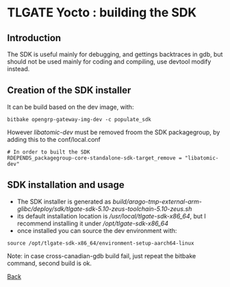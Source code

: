 # TLGATE Yocto : building the SDK

## Introduction
The SDK is useful mainly for debugging, and gettings backtraces in gdb, but should not be used mainly for
coding and compiling, use devtool modify instead.

## Creation of the SDK installer

It can be build based on the dev image, with:

```
bitbake opengrp-gateway-img-dev -c populate_sdk
```

However _libatomic-dev_ must be removed froom the SDK packagegroup, by adding this to the conf/local.conf

```
# In order to built the SDK
RDEPENDS_packagegroup-core-standalone-sdk-target_remove = "libatomic-dev" 
```

## SDK installation and usage

* The SDK installer is generated as *build/arago-tmp-external-arm-glibc/deploy/sdk/tlgate-sdk-5.10-zeus-toolchain-5.10-zeus.sh*
* its default installation location is */usr/local/tlgate-sdk-x86_64*, but I recommend installing it under */opt/tlgate-sdk-x86_64*
* once installed you can source the dev environment with:

```
source /opt/tlgate-sdk-x86_64/environment-setup-aarch64-linux
```

Note: in case cross-canadian-gdb build fail, just repeat the bitbake command, second build is ok.

[Back](toc.md)
